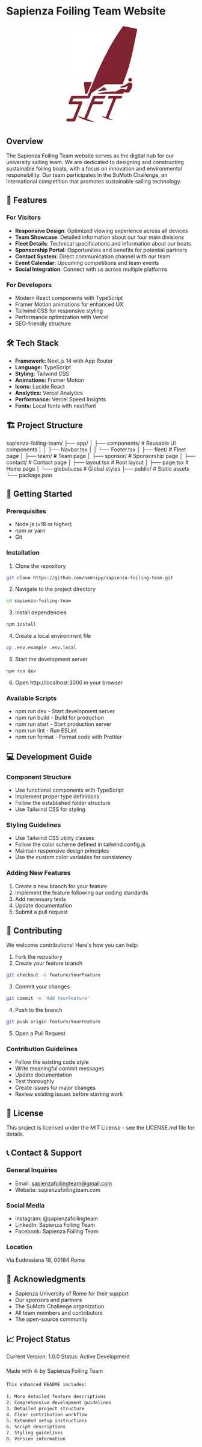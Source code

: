 # Sapienza Foiling Team Website

<p align="center">
  <img src="/public/logosft.png" alt="Sapienza Foiling Team Logo" width="200"/>
</p>

## Overview

The Sapienza Foiling Team website serves as the digital hub for our university sailing team. We are dedicated to designing and constructing sustainable foiling boats, with a focus on innovation and environmental responsibility. Our team participates in the SuMoth Challenge, an international competition that promotes sustainable sailing technology.

## 🚀 Features

### For Visitors
- **Responsive Design**: Optimized viewing experience across all devices
- **Team Showcase**: Detailed information about our four main divisions
- **Fleet Details**: Technical specifications and information about our boats
- **Sponsorship Portal**: Opportunities and benefits for potential partners
- **Contact System**: Direct communication channel with our team
- **Event Calendar**: Upcoming competitions and team events
- **Social Integration**: Connect with us across multiple platforms

### For Developers
- Modern React components with TypeScript
- Framer Motion animations for enhanced UX
- Tailwind CSS for responsive styling
- Performance optimization with Vercel
- SEO-friendly structure

## 🛠 Tech Stack

- **Framework:** Next.js 14 with App Router
- **Language:** TypeScript
- **Styling:** Tailwind CSS
- **Animations:** Framer Motion
- **Icons:** Lucide React
- **Analytics:** Vercel Analytics
- **Performance:** Vercel Speed Insights
- **Fonts:** Local fonts with next/font

## 🏗 Project Structure
sapienza-foiling-team/
├── app/
│   ├── components/       # Reusable UI components
│   │   ├── Navbar.tsx
│   │   └── Footer.tsx
│   ├── fleet/           # Fleet page
│   ├── team/            # Team page
│   ├── sponsor/         # Sponsorship page
│   ├── contact/         # Contact page
│   ├── layout.tsx       # Root layout
│   ├── page.tsx         # Home page
│   └── globals.css      # Global styles
├── public/             # Static assets
└── package.json

## 🚀 Getting Started

### Prerequisites

- Node.js (v18 or higher)
- npm or yarn
- Git

### Installation

1. Clone the repository
```bash
git clone https://github.com/nannipy/sapienza-foiling-team.git
```

2. Navigate to the project directory
```bash
cd sapienza-foiling-team
 ```

3. Install dependencies
```bash
npm install
 ```

4. Create a local environment file
```bash
cp .env.example .env.local
 ```

5. Start the development server
```bash
npm run dev
 ```

6. Open http://localhost:3000 in your browser
### Available Scripts
- npm run dev - Start development server
- npm run build - Build for production
- npm run start - Start production server
- npm run lint - Run ESLint
- npm run format - Format code with Prettier
## 💻 Development Guide
### Component Structure
- Use functional components with TypeScript
- Implement proper type definitions
- Follow the established folder structure
- Use Tailwind CSS for styling
### Styling Guidelines
- Use Tailwind CSS utility classes
- Follow the color scheme defined in tailwind.config.js
- Maintain responsive design principles
- Use the custom color variables for consistency
### Adding New Features
1. Create a new branch for your feature
2. Implement the feature following our coding standards
3. Add necessary tests
4. Update documentation
5. Submit a pull request
## 🤝 Contributing
We welcome contributions! Here's how you can help:

1. Fork the repository
2. Create your feature branch
```bash
git checkout -b feature/YourFeature
 ```

3. Commit your changes
```bash
git commit -m 'Add YourFeature'
 ```

4. Push to the branch
```bash
git push origin feature/YourFeature
 ```

5. Open a Pull Request
### Contribution Guidelines
- Follow the existing code style
- Write meaningful commit messages
- Update documentation
- Test thoroughly
- Create issues for major changes
- Review existing issues before starting work
## 📝 License
This project is licensed under the MIT License - see the LICENSE.md file for details.

## 📞 Contact & Support
### General Inquiries
- Email: sapienzafoilingteam@gmail.com
- Website: sapienzafoilingteam.com
### Social Media
- Instagram: @sapienzafoilingteam
- LinkedIn: Sapienza Foiling Team
- Facebook: Sapienza Foiling Team
### Location
Via Eudossiana 18, 00184 Roma

## 🙏 Acknowledgments
- Sapienza University of Rome for their support
- Our sponsors and partners
- The SuMoth Challenge organization
- All team members and contributors
- The open-source community
## 📈 Project Status
Current Version: 1.0.0
Status: Active Development

Made with ⛵️ by Sapienza Foiling Team
 ```
This enhanced README includes:

1. More detailed feature descriptions
2. Comprehensive development guidelines
3. Detailed project structure
4. Clear contribution workflow
5. Extended setup instructions
6. Script descriptions
7. Styling guidelines
8. Version information